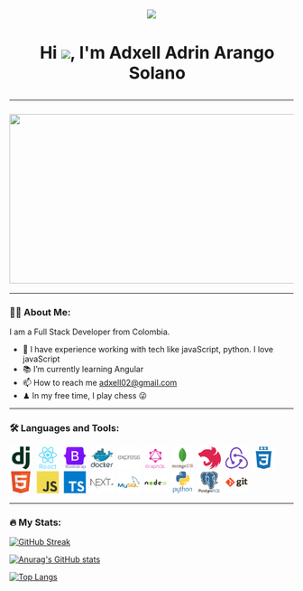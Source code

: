 <div id="header" align="center" >
  <img align="center" src="https://media.giphy.com/media/zhYSVCirREeIZtONCI/giphy.gif" width="100"/>
    <h3 style="font-size: 30px; margin-left: 20px" align="center"> Hi <img src="https://media.giphy.com/media/hvRJCLFzcasrR4ia7z/giphy.gif" width="30px"/>, I'm Adxell Adrin Arango Solano</h3>
</div>

---

<div align="center" >
  <img src="https://media.giphy.com/media/dWesBcTLavkZuG35MI/giphy.gif" width="600" height="300" style="margin-top: 10px"/>
</div>

---

### 🕵️‍♂️ About Me:

I am a Full Stack Developer from Colombia.

- 📰 I have experience working with tech like javaScript, python. I love javaScript
- 📚 I’m currently learning Angular
- 📫 How to reach me adxell02@gmail.com
- ♟ In my free time, I play chess 😜

---

### 🛠 Languages and Tools:

<div>
  <img src="https://github.com/devicons/devicon/blob/master/icons/django/django-plain.svg" title="Java" alt="django" width="40" height="40"/>&nbsp;
  <img src="https://github.com/devicons/devicon/blob/master/icons/react/react-original-wordmark.svg" title="React" alt="React" width="40" height="40"/>&nbsp;
  <img src="https://github.com/devicons/devicon/blob/master/icons/bootstrap/bootstrap-original-wordmark.svg" title="Bootstrap" alt="Bootstrap" width="40" height="40"/>&nbsp;
  <img src="https://github.com/devicons/devicon/blob/master/icons/docker/docker-original-wordmark.svg" title="Docker" alt="Docker" width="40" height="40"/>&nbsp;
  <img src="https://github.com/devicons/devicon/blob/master/icons/express/express-original-wordmark.svg" title="Express" alt="Express" width="40" height="40"/>&nbsp;
  <img src="https://github.com/devicons/devicon/blob/master/icons/graphql/graphql-plain-wordmark.svg" title="Graphql" alt="Graphql" width="40" height="40"/>&nbsp;
  <img src="https://github.com/devicons/devicon/blob/master/icons/mongodb/mongodb-original-wordmark.svg" title="Mongo" alt="Mongo" width="40" height="40"/>&nbsp;
  <img src="https://github.com/devicons/devicon/blob/master/icons/nestjs/nestjs-plain.svg" title="Nest" alt="Nest" width="40" height="40"/>&nbsp;
  <img src="https://github.com/devicons/devicon/blob/master/icons/redux/redux-original.svg" title="Redux" alt="Redux " width="40" height="40"/>&nbsp;
  <img src="https://github.com/devicons/devicon/blob/master/icons/css3/css3-plain-wordmark.svg"  title="CSS3" alt="CSS" width="40" height="40"/>&nbsp;
  <img src="https://github.com/devicons/devicon/blob/master/icons/html5/html5-original.svg" title="HTML5" alt="HTML" width="40" height="40"/>&nbsp;
  <img src="https://github.com/devicons/devicon/blob/master/icons/javascript/javascript-original.svg" title="JavaScript" alt="JavaScript" width="40" height="40"/>&nbsp;
  <img src="https://github.com/devicons/devicon/blob/master/icons/typescript/typescript-original.svg" title="TypeScript" alt="TypeScript" width="40" height="40"/>&nbsp;
  <img src="https://github.com/devicons/devicon/blob/master/icons/nextjs/nextjs-original-wordmark.svg" title="Next"  alt="Next" width="40" height="40"/>&nbsp;
  <img src="https://github.com/devicons/devicon/blob/master/icons/mysql/mysql-original-wordmark.svg" title="MySQL"  alt="MySQL" width="40" height="40"/>&nbsp;
  <img src="https://github.com/devicons/devicon/blob/master/icons/nodejs/nodejs-original-wordmark.svg" title="NodeJS" alt="NodeJS" width="40" height="40"/>&nbsp;
  <img src="https://github.com/devicons/devicon/blob/master/icons/python/python-original-wordmark.svg" title="Python" alt="Python" width="40" height="40"/>&nbsp;
  <img src="https://github.com/devicons/devicon/blob/master/icons/postgresql/postgresql-original-wordmark.svg" title="Posgresql" alt="Posgresql" width="40" height="40"/>&nbsp;
  <img src="https://github.com/devicons/devicon/blob/master/icons/git/git-original-wordmark.svg" title="Git" **alt="Git" width="40" height="40"/>
</div>

---

### :fire: My Stats:

[![GitHub Streak](https://github-readme-streak-stats.herokuapp.com?user=adxell&theme=dark&background=000000)](https://git.io/streak-stats)

[![Anurag's GitHub stats](https://github-readme-stats.vercel.app/api?username=adxell&count_private=false&show_icons=true&theme=dark)](https://github.com/anuraghazra/github-readme-stats)

[![Top Langs](https://github-readme-stats.vercel.app/api/top-langs/?username=adxell&layout=compact&theme=dark)](https://github.com/anuraghazra/github-readme-stats)

<img src="https://komarev.com/ghpvc/?username=Adxell" alt=""/>
